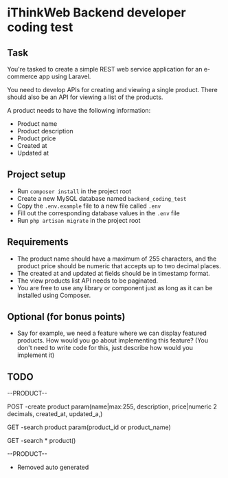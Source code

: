 # iThinkWeb Backend developer coding test

## Task
You're tasked to create a simple REST web service application for an e-commerce app using Laravel.

You need to develop APIs for creating and viewing a single product. There should also be an API for viewing a list of the products.

A product needs to have the following information:

- Product name
- Product description
- Product price
- Created at
- Updated at

## Project setup
- Run `composer install` in the project root
- Create a new MySQL database named `backend_coding_test`
- Copy the `.env.example` file to a new file called `.env`
- Fill out the corresponding database values in the `.env` file
- Run `php artisan migrate` in the project root

## Requirements
- The product name should have a maximum of 255 characters, and the product price should be numeric that accepts up to two decimal places.
- The created at and updated at fields should be in timestamp format.
- The view products list API needs to be paginated.
- You are free to use any library or component just as long as it can be installed using Composer.

## Optional (for bonus points)
- Say for example, we need a feature where we can display featured products. How would you go about implementing this feature? (You don't need to write code for this, just describe how would you implement it)


## TODO

--PRODUCT--

POST
-create product param(name|max:255,	 description,	price|numeric 2 decimals, 	created_at,	updated_a,) 

GET
-search product param(product_id or product_name)

GET
-search * product()

--PRODUCT--




 - Removed auto generated
<!-- --USER-- -->
<!-- POST
-create users param(name|max:255,  email|email,  email_verified_at|timestamp,  password,  remember_token|Url?,  created_at|timestamp,  updated_at|timestamp)  -->

<!-- POST
-signin users param(email|email,  password,) -->

<!-- POST
-forgot password param(email|email, remember_token|Url?, created_at|timestamp) -->

<!-- --USER-- -->

<!-- --ERROR HANDLING--

POST
-failed_jobs param(uuid,  connection,	queue,	payload	exception,	failed_at|timestamp)

--ERROR HANDLING-- -->